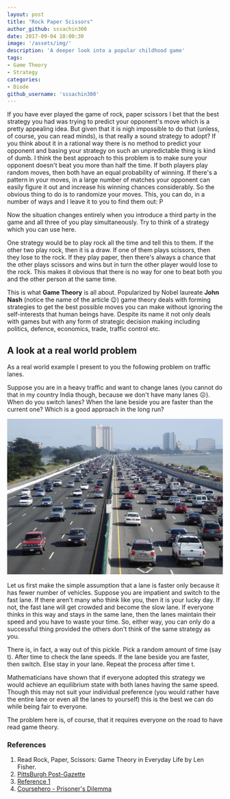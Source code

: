 ```yaml
---
layout: post
title: "Rock Paper Scissors"
author_github: sssachin300
date: 2017-09-04 10:00:30
image: '/assets/img/'
description: 'A deeper look into a popular childhood game'
tags:
- Game Theory
- Strategy
categories:
- Diode
github_username: 'sssachin300'
---
```


If you have ever played the game of rock, paper scissors I bet that the best strategy you had was trying to predict your opponent's move which is a pretty appealing idea. But given that it is nigh impossible to do that (unless, of course, you can read minds), is that really a sound strategy to adopt? If you think about it in a rational way there is no method to predict your opponent and basing your strategy on such an unpredictable thing is kind of dumb. I think the best approach to this problem is to make sure your opponent doesn't beat you more than half the time.  If both players play random moves, then both have an equal probability of winning. If there's a pattern in your moves, in a large number of matches your opponent can easily figure it out and increase his winning chances considerably. So the obvious thing to do is to randomize your moves. This, you can do, in a number of ways and I leave it to you to find them out: P

Now the situation changes entirely when you introduce a third party in the game and all three of you play simultaneously. Try to think of a strategy which you can use here.

One strategy would be to play rock all the time and tell this to them. If the other two play rock, then it is a draw. If one of them plays scissors, then they lose to the rock. If they play paper, then there's always a chance that the other plays scissors and wins but in turn the other player would lose to the rock. This makes it obvious that there is no way for one to beat both you and the other person at the same time.

This is what **Game Theory** is all about. Popularized by Nobel laureate **John Nash** (notice the name of the article 😉) game theory deals with forming strategies to get the best possible moves you can make without ignoring the self-interests that human beings have. Despite its name it not only deals with games but with any form of strategic decision making including politics, defence, economics, trade, traffic control etc.

## A look at a real world problem 

As a real world example I present to you the following problem on traffic lanes.

Suppose you are in a heavy traffic and want to change lanes (you cannot do that in my country India though, because we don't have many lanes ☹). When do you switch lanes? When the lane beside you are faster than the current one? Which is a good approach in the long run?

![Traffic](/blog/assets/img/rock-paper-scissors/traffic.jpg)

Let us first make the simple assumption that a lane is faster only because it has fewer number of vehicles. Suppose you are impatient and switch to the fast lane. If there aren't many who think like you, then it is your lucky day. If not, the fast lane will get crowded and become the slow lane. If everyone thinks in this way and stays in the same lane, then the lanes maintain their speed and you have to waste your time. So, either way, you can only do a successful thing provided the others don't think of the same strategy as you.

There is, in fact, a way out of this pickle. Pick a random amount of time (say t). After time to check the lane speeds. If the lane beside you are faster, then switch. Else stay in your lane. Repeat the process after time t.

Mathematicians have shown that if everyone adopted this strategy we would achieve an equilibrium state with both lanes having the same speed. Though this may not suit your individual preference (you would rather have the entire lane or even all the lanes to yourself) this is the best we can do while being fair to everyone.

The problem here is, of course, that it requires everyone on the road to have read game theory.

### References

1. Read Rock, Paper, Scissors: Game Theory in Everyday Life by Len Fisher.
2. [PittsBurgh Post-Gazette](http://www.post-gazette.com/opinion/Op-Ed/2013/02/03/The-Next-Page-Everyday-uses-for-game-theory-such-as-when-to-wash-the-dishes/stories/201302030375)
3. [Reference 1](http://ncase.me/trust/)
4. [Coursehero - Prisoner's Dilemma](https://www.coursehero.com/sg/microeconomics/the-prisoners-dilemma/#nash-equilibrium)